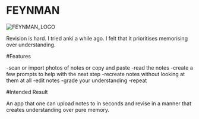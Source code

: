 # FEYNMAN

![FEYNMAN_LOGO](https://user-images.githubusercontent.com/80278580/153899291-7b79a7f7-38ee-4932-b9c4-ced1c37109a3.png)

Revision is hard. I tried anki a while ago. I felt that it prioritises memorising over understanding. 

#Features

-scan or import photos of notes or copy and paste
-read the notes
-create a few prompts to help with the next step
-recreate notes without looking at them at all
-edit notes 
-grade your understanding
-repeat

#Intended Result

An app that one can upload notes to in seconds and revise in a manner that creates understanding over pure memory. 
